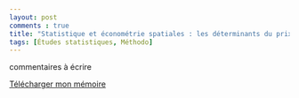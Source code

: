 ```yaml
---
layout: post
comments : true
title: "Statistique et économétrie spatiales : les déterminants du prix du foncier "
tags: [Études statistiques, Méthodo]
--- 
```

 commentaires à écrire

<a href="https://antuki.github.io/figure/memoire_foncier_doc1.pdf"
   download="memoire_foncier_pdf_ka">Télécharger mon mémoire</a>
